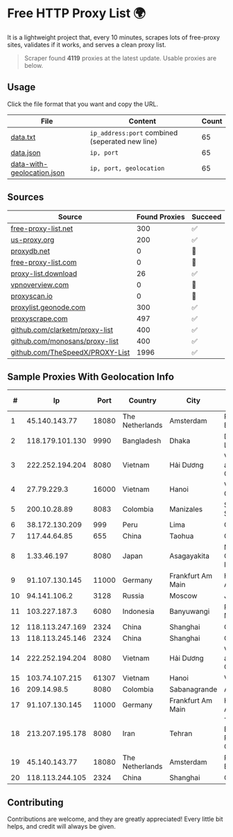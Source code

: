 
# Free HTTP Proxy List 🌍

It is a lightweight project that, every 10 minutes, scrapes lots of free-proxy sites, validates if it works, and serves a clean proxy list.


> Scraper found **4119** proxies at the latest update. Usable proxies are below.

## Usage

Click the file format that you want and copy the URL.


|File|Content|Count|
|----|-------|-----|
|[data.txt](https://raw.githubusercontent.com/themiralay/Proxy-List-World/master/data.txt)|`ip_address:port` combined (seperated new line)|65|
|[data.json](https://raw.githubusercontent.com/themiralay/Proxy-List-World/master/data.json)|`ip, port`|65|
|[data-with-geolocation.json](https://raw.githubusercontent.com/themiralay/Proxy-List-World/master/data-with-geolocation.json)|`ip, port, geolocation`|65|

## Sources

|Source|Found Proxies|Succeed|
|------|-------------|-------|
|[free-proxy-list.net](https://free-proxy-list.net)|300|✅|
|[us-proxy.org](https://www.us-proxy.org)|200|✅|
|[proxydb.net](http://proxydb.net)|0|🚫|
|[free-proxy-list.com](https://free-proxy-list.com/?page=&port=&type%5B%5D=http&type%5B%5D=https&up_time=0&search=Search)|0|🚫|
|[proxy-list.download](https://www.proxy-list.download/HTTP)|26|✅|
|[vpnoverview.com](https://vpnoverview.com/privacy/anonymous-browsing/free-proxy-servers)|0|🚫|
|[proxyscan.io](https://www.proxyscan.io)|0|🚫|
|[proxylist.geonode.com](https://proxylist.geonode.com/api/proxy-list?limit=300&page=1&sort_by=lastChecked&sort_type=desc&protocols=http,https)|300|✅|
|[proxyscrape.com](https://api.proxyscrape.com/v2/?request=displayproxies&protocol=http&timeout=10000&country=all&ssl=all&anonymity=all)|497|✅|
|[github.com/clarketm/proxy-list](https://raw.githubusercontent.com/clarketm/proxy-list/master/proxy-list-raw.txt)|400|✅|
|[github.com/monosans/proxy-list](https://raw.githubusercontent.com/monosans/proxy-list/main/proxies/http.txt)|400|✅|
|[github.com/TheSpeedX/PROXY-List](https://raw.githubusercontent.com/TheSpeedX/PROXY-List/master/http.txt)|1996|✅|


## Sample Proxies With Geolocation Info

|#|Ip|Port|Country|City|Internet Service Provider|
|-|--|----|-------|----|-------------------------|
|1|45.140.143.77|18080|The Netherlands|Amsterdam|RoyaleHosting BV|
|2|118.179.101.130|9990|Bangladesh|Dhaka|Dhakacom Limited|
|3|222.252.194.204|8080|Vietnam|Hải Dương|VietNam Post and Telecom Corporation|
|4|27.79.229.3|16000|Vietnam|Hanoi|Viettel Corporation|
|5|200.10.28.89|8083|Colombia|Manizales|Super Redes S.A.S|
|6|38.172.130.209|999|Peru|Lima|Conex TV E.I.R.L.|
|7|117.44.64.85|655|China|Taohua|Chinanet|
|8|1.33.46.197|8080|Japan|Asagayakita|NTT PC Communications, Inc.|
|9|91.107.130.145|11000|Germany|Frankfurt Am Main|Hetzner Online AG|
|10|94.141.106.2|3128|Russia|Moscow|JSC Mastertel|
|11|103.227.187.3|6080|Indonesia|Banyuwangi|PT Master Star Network|
|12|118.113.247.169|2324|China|Shanghai|Chinanet|
|13|118.113.245.146|2324|China|Shanghai|Chinanet|
|14|222.252.194.204|8080|Vietnam|Hải Dương|VietNam Post and Telecom Corporation|
|15|103.74.107.215|61307|Vietnam|Hanoi|VIETSERVER|
|16|209.14.98.5|8080|Colombia|Sabanagrande|AGIS|
|17|91.107.130.145|11000|Germany|Frankfurt Am Main|Hetzner Online AG|
|18|213.207.195.178|8080|Iran|Tehran|Tose'h Fanavari Ertebabat Pasargad Arian Co. PJS|
|19|45.140.143.77|18080|The Netherlands|Amsterdam|RoyaleHosting BV|
|20|118.113.244.105|2324|China|Shanghai|Chinanet|



## Contributing

Contributions are welcome, and they are greatly appreciated! Every
little bit helps, and credit will always be given.

